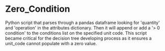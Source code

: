 # Zero_Condition
Python script that parses through a pandas dataframe looking for 'quantity' and 'operation' in the attributes dictionary. Then it will append or add a '> 0 condition' to the conditions list on the specified unit code.
This script became critical for the decision tree developing process as it ensures a unit_code cannot populate with a zero value.
